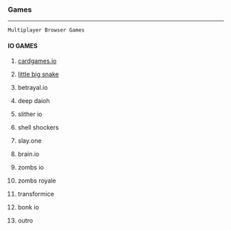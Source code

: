 ### Games

---

```py
Multiplayer Browser Games
```

#### IO GAMES

1. [cardgames.io](https://cardgames.io/)  
2. [little big snake](https://littlebigsnake.com/)

3. betrayal.io
4. deep daioh
5. slither io
6. shell shockers
7. slay.one
8. brain.io
9. zombs io
10. zombs royale
11. transformice
12. bonk io
13. outro
